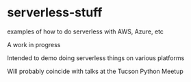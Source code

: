 # serverless-stuff
examples of how to do serverless with AWS, Azure, etc

A work in progress 

Intended to demo doing serverless things on various platforms

Will probably coincide with talks at the Tucson Python Meetup
